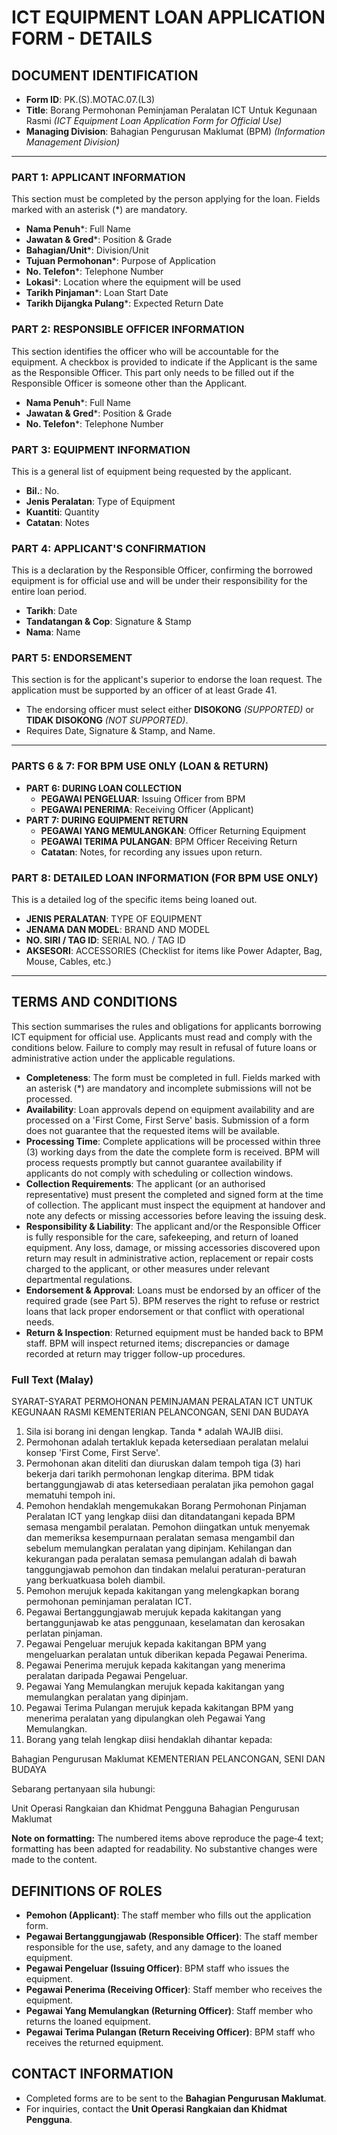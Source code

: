 # ICT EQUIPMENT LOAN APPLICATION FORM - DETAILS

## DOCUMENT IDENTIFICATION

* **Form ID**: PK.(S).MOTAC.07.(L3)
* **Title**: Borang Permohonan Peminjaman Peralatan ICT Untuk Kegunaan Rasmi *(ICT Equipment Loan Application Form for Official Use)*
* **Managing Division**: Bahagian Pengurusan Maklumat (BPM) *(Information Management Division)*

---

### **PART 1: APPLICANT INFORMATION**

This section must be completed by the person applying for the loan. Fields marked with an asterisk (*) are mandatory.

* **Nama Penuh***: Full Name
* **Jawatan & Gred***: Position & Grade
* **Bahagian/Unit***: Division/Unit
* **Tujuan Permohonan***: Purpose of Application
* **No. Telefon***: Telephone Number
* **Lokasi***: Location where the equipment will be used
* **Tarikh Pinjaman***: Loan Start Date
* **Tarikh Dijangka Pulang***: Expected Return Date

### **PART 2: RESPONSIBLE OFFICER INFORMATION**

This section identifies the officer who will be accountable for the equipment. A checkbox is provided to indicate if the Applicant is the same as the Responsible Officer. This part only needs to be filled out if the Responsible Officer is someone other than the Applicant.

* **Nama Penuh***: Full Name
* **Jawatan & Gred***: Position & Grade
* **No. Telefon***: Telephone Number

### **PART 3: EQUIPMENT INFORMATION**

This is a general list of equipment being requested by the applicant.

* **Bil.**: No.
* **Jenis Peralatan**: Type of Equipment
* **Kuantiti**: Quantity
* **Catatan**: Notes

### **PART 4: APPLICANT'S CONFIRMATION**

This is a declaration by the Responsible Officer, confirming the borrowed equipment is for official use and will be under their responsibility for the entire loan period.

* **Tarikh**: Date
* **Tandatangan & Cop**: Signature & Stamp
* **Nama**: Name

### **PART 5: ENDORSEMENT**

This section is for the applicant's superior to endorse the loan request. The application must be supported by an officer of at least Grade 41.

* The endorsing officer must select either **DISOKONG** *(SUPPORTED)* or **TIDAK DISOKONG** *(NOT SUPPORTED)*.
* Requires Date, Signature & Stamp, and Name.

---

### **PARTS 6 & 7: FOR BPM USE ONLY (LOAN & RETURN)**

* **PART 6: DURING LOAN COLLECTION**
  * **PEGAWAI PENGELUAR**: Issuing Officer from BPM
  * **PEGAWAI PENERIMA**: Receiving Officer (Applicant)
* **PART 7: DURING EQUIPMENT RETURN**
  * **PEGAWAI YANG MEMULANGKAN**: Officer Returning Equipment
  * **PEGAWAI TERIMA PULANGAN**: BPM Officer Receiving Return
  * **Catatan**: Notes, for recording any issues upon return.

### **PART 8: DETAILED LOAN INFORMATION (FOR BPM USE ONLY)**

This is a detailed log of the specific items being loaned out.

* **JENIS PERALATAN**: TYPE OF EQUIPMENT
* **JENAMA DAN MODEL**: BRAND AND MODEL
* **NO. SIRI / TAG ID**: SERIAL NO. / TAG ID
* **AKSESORI**: ACCESSORIES (Checklist for items like Power Adapter, Bag, Mouse, Cables, etc.)

---

## **TERMS AND CONDITIONS**

This section summarises the rules and obligations for applicants borrowing ICT equipment for official use. Applicants must read and comply with the conditions below. Failure to comply may result in refusal of future loans or administrative action under the applicable regulations.

* **Completeness**: The form must be completed in full. Fields marked with an asterisk (*) are mandatory and incomplete submissions will not be processed.
* **Availability**: Loan approvals depend on equipment availability and are processed on a 'First Come, First Serve' basis. Submission of a form does not guarantee that the requested items will be available.
* **Processing Time**: Complete applications will be processed within three (3) working days from the date the complete form is received. BPM will process requests promptly but cannot guarantee availability if applicants do not comply with scheduling or collection windows.
* **Collection Requirements**: The applicant (or an authorised representative) must present the completed and signed form at the time of collection. The applicant must inspect the equipment at handover and note any defects or missing accessories before leaving the issuing desk.
* **Responsibility & Liability**: The applicant and/or the Responsible Officer is fully responsible for the care, safekeeping, and return of loaned equipment. Any loss, damage, or missing accessories discovered upon return may result in administrative action, replacement or repair costs charged to the applicant, or other measures under relevant departmental regulations.
* **Endorsement & Approval**: Loans must be endorsed by an officer of the required grade (see Part 5). BPM reserves the right to refuse or restrict loans that lack proper endorsement or that conflict with operational needs.
* **Return & Inspection**: Returned equipment must be handed back to BPM staff. BPM will inspect returned items; discrepancies or damage recorded at return may trigger follow-up procedures.

### Full Text (Malay)

SYARAT-SYARAT PERMOHONAN PEMINJAMAN PERALATAN ICT UNTUK KEGUNAAN RASMI KEMENTERIAN PELANCONGAN, SENI DAN BUDAYA

1. Sila isi borang ini dengan lengkap. Tanda * adalah WAJIB diisi.
2. Permohonan adalah tertakluk kepada ketersediaan peralatan melalui konsep 'First Come, First Serve'.
3. Permohonan akan diteliti dan diuruskan dalam tempoh tiga (3) hari bekerja dari tarikh permohonan lengkap diterima. BPM tidak bertanggungjawab di atas ketersediaan peralatan jika pemohon gagal mematuhi tempoh ini.
4. Pemohon hendaklah mengemukakan Borang Permohonan Pinjaman Peralatan ICT yang lengkap diisi dan ditandatangani kepada BPM semasa mengambil peralatan. Pemohon diingatkan untuk menyemak dan memeriksa kesempurnaan peralatan semasa mengambil dan sebelum memulangkan peralatan yang dipinjam. Kehilangan dan kekurangan pada peralatan semasa pemulangan adalah di bawah tanggungjawab pemohon dan tindakan melalui peraturan-peraturan yang berkuatkuasa boleh diambil.
5. Pemohon merujuk kepada kakitangan yang melengkapkan borang permohonan peminjaman peralatan ICT.
6. Pegawai Bertanggungjawab merujuk kepada kakitangan yang bertanggunjawab ke atas penggunaan, keselamatan dan kerosakan perlatan pinjaman.
7. Pegawai Pengeluar merujuk kepada kakitangan BPM yang mengeluarkan peralatan untuk diberikan kepada Pegawai Penerima.
8. Pegawai Penerima merujuk kepada kakitangan yang menerima peralatan daripada Pegawai Pengeluar.
9. Pegawai Yang Memulangkan merujuk kepada kakitangan yang memulangkan peralatan yang dipinjam.
10. Pegawai Terima Pulangan merujuk kepada kakitangan BPM yang menerima peralatan yang dipulangkan oleh Pegawai Yang Memulangkan.
11. Borang yang telah lengkap diisi hendaklah dihantar kepada:

  Bahagian Pengurusan Maklumat
  KEMENTERIAN PELANCONGAN, SENI DAN BUDAYA

Sebarang pertanyaan sila hubungi:

Unit Operasi Rangkaian dan Khidmat Pengguna
Bahagian Pengurusan Maklumat

**Note on formatting:** The numbered items above reproduce the page‑4 text; formatting has been adapted for readability. No substantive changes were made to the content.

## **DEFINITIONS OF ROLES**

* **Pemohon (Applicant)**: The staff member who fills out the application form.
* **Pegawai Bertanggungjawab (Responsible Officer)**: The staff member responsible for the use, safety, and any damage to the loaned equipment.
* **Pegawai Pengeluar (Issuing Officer)**: BPM staff who issues the equipment.
* **Pegawai Penerima (Receiving Officer)**: Staff member who receives the equipment.
* **Pegawai Yang Memulangkan (Returning Officer)**: Staff member who returns the loaned equipment.
* **Pegawai Terima Pulangan (Return Receiving Officer)**: BPM staff who receives the returned equipment.

## **CONTACT INFORMATION**

* Completed forms are to be sent to the **Bahagian Pengurusan Maklumat**.
* For inquiries, contact the **Unit Operasi Rangkaian dan Khidmat Pengguna**.
